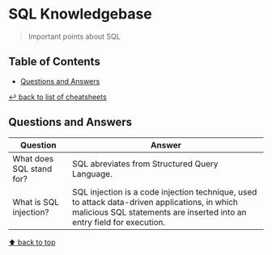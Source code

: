 # SQL Knowledgebase
> Important points about SQL

## Table of Contents

* [Questions and Answers](#questions-and-answers)

[↩ back to list of cheatsheets](README.md#list-of-cheatsheets)

## Questions and Answers

Question | Answer
-------- | --------
| What does SQL stand for? | SQL abreviates from Structured Query Language.
| What is SQL injection? | SQL injection is a code injection technique, used to attack data-driven applications, in which malicious SQL statements are inserted into an entry field for execution.

[⬆ back to top](#table-of-contents)
